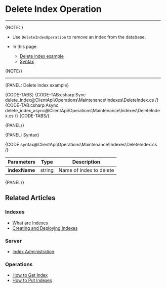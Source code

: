 # Delete Index Operation

---

{NOTE: }

* Use `DeleteIndexOperation` to remove an index from the database.

* In this page:
    * [Delete index example](../../../../client-api/operations/maintenance/indexes/delete-index#delete-index-example)
    * [Syntax](../../../../client-api/operations/maintenance/indexes/delete-index#syntax)

{NOTE/}

---

{PANEL: Delete index example}

{CODE-TABS}
{CODE-TAB:csharp:Sync delete_index@ClientApi\Operations\Maintenance\Indexes\DeleteIndex.cs /}
{CODE-TAB:csharp:Async delete_index_async@ClientApi\Operations\Maintenance\Indexes\DeleteIndex.cs /}
{CODE-TABS/}

{PANEL/}

{PANEL: Syntax}

{CODE syntax@ClientApi\Operations\Maintenance\Indexes\DeleteIndex.cs /}

| Parameters    | Type | Description |
|- | - | - |
| __indexName__ | string | Name of index to delete |

{PANEL/}

## Related Articles

### Indexes

- [What are Indexes](../../../../indexes/what-are-indexes)
- [Creating and Deploying Indexes](../../../../indexes/creating-and-deploying)

### Server

- [Index Administration](../../../../server/administration/index-administration)

### Operations

- [How to Get Index](../../../../client-api/operations/maintenance/indexes/get-index)
- [How to Put Indexes](../../../../client-api/operations/maintenance/indexes/put-indexes)
